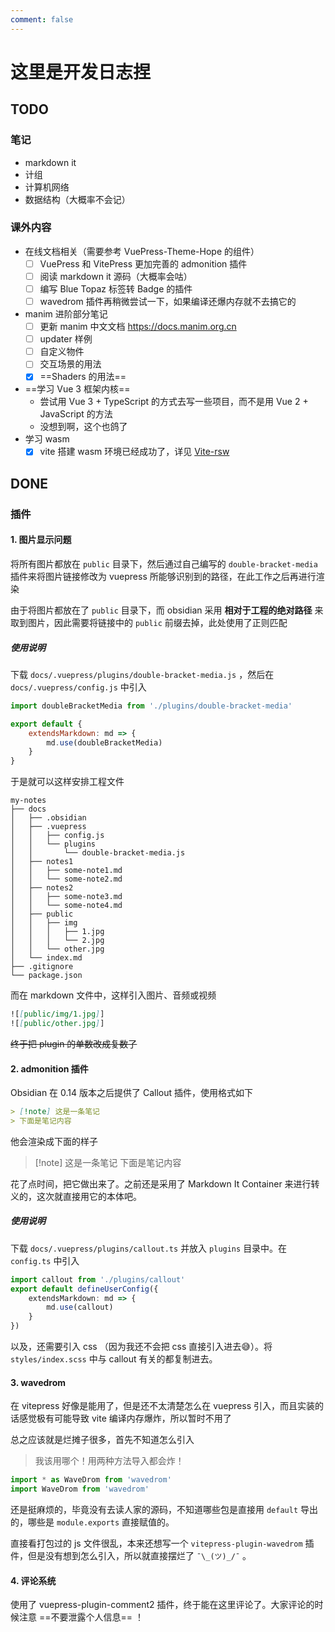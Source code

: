 ```yaml
---
comment: false
---
```


# 这里是开发日志捏

## TODO

### 笔记

- markdown it
- 计组
- 计算机网络
- 数据结构（大概率不会记）

### 课外内容

- 在线文档相关（需要参考 VuePress-Theme-Hope 的组件）
	- [ ] VuePress 和 VitePress 更加完善的 admonition 插件
	- [ ] 阅读 markdown it 源码（大概率会咕）
	- [ ] 编写 Blue Topaz 标签转 Badge 的插件
	- [ ] wavedrom 插件再稍微尝试一下，如果编译还爆内存就不去搞它的
- manim 进阶部分笔记
    - [ ] 更新 manim 中文文档 <https://docs.manim.org.cn>
	- [ ] updater 样例
	- [ ] 自定义物件
	- [ ] 交互场景的用法
	- [x] ==Shaders 的用法==
- ==学习 Vue 3 框架内核==
    - 尝试用 Vue 3 + TypeScript 的方式去写一些项目，而不是用 Vue 2 + JavaScript 的方法
	- 没想到啊，这个也鸽了
- 学习 wasm
	- [x] vite 搭建 wasm 环境已经成功了，详见 [Vite-rsw](https://widcardw.github.io/article/notes/vite-rsw.html)

## DONE

### 插件

#### 1. 图片显示问题

将所有图片都放在 `public` 目录下，然后通过自己编写的 `double-bracket-media` 插件来将图片链接修改为 vuepress 所能够识别到的路径，在此工作之后再进行渲染

由于将图片都放在了 `public` 目录下，而 obsidian 采用 **相对于工程的绝对路径** 来取到图片，因此需要将链接中的 `public` 前缀去掉，此处使用了正则匹配

##### 使用说明

下载 `docs/.vuepress/plugins/double-bracket-media.js` ，然后在 `docs/.vuepress/config.js` 中引入

```js
import doubleBracketMedia from './plugins/double-bracket-media'

export default {
	extendsMarkdown: md => {
		md.use(doubleBracketMedia)
	}
}
```

于是就可以这样安排工程文件

```text
my-notes
├── docs
│   ├── .obsidian
│   ├── .vuepress
│   │   ├── config.js
│   │   └── plugins
│   │       └── double-bracket-media.js
│   ├── notes1
│   │   ├── some-note1.md
│   │   └── some-note2.md
│   ├── notes2
│   │   ├── some-note3.md
│   │   └── some-note4.md
│   ├── public
│   │   ├── img
│   │   │   ├── 1.jpg
│   │   │   └── 2.jpg
│   │   └── other.jpg
│   └── index.md
├── .gitignore
└── package.json
```

而在 markdown 文件中，这样引入图片、音频或视频

```md
![[public/img/1.jpg]]
![[public/other.jpg]]
```

~~终于把 plugin 的单数改成复数了~~

#### 2. admonition 插件

Obsidian 在 0.14 版本之后提供了 Callout 插件，使用格式如下

```md
> [!note] 这是一条笔记
> 下面是笔记内容
```

他会渲染成下面的样子

> [!note] 这是一条笔记
> 下面是笔记内容

花了点时间，把它做出来了。之前还是采用了 Markdown It Container 来进行转义的，这次就直接用它的本体吧。

##### 使用说明

下载 `docs/.vuepress/plugins/callout.ts` 并放入 `plugins` 目录中。在 `config.ts` 中引入

```ts
import callout from './plugins/callout'
export default defineUserConfig({
	extendsMarkdown: md => {
		md.use(callout)
	}
})
```

以及，还需要引入 css （因为我还不会把 css 直接引入进去😅）。将 `styles/index.scss` 中与 callout 有关的都复制进去。

#### 3. wavedrom

在 vitepress 好像是能用了，但是还不太清楚怎么在 vuepress 引入，而且实装的话感觉极有可能导致 vite 编译内存爆炸，所以暂时不用了

总之应该就是烂摊子很多，首先不知道怎么引入

> 我该用哪个！用两种方法导入都会炸！

```ts
import * as WaveDrom from 'wavedrom'
import WaveDrom from 'wavedrom'
```

还是挺麻烦的，毕竟没有去读人家的源码，不知道哪些包是直接用 `default` 导出的，哪些是 `module.exports` 直接赋值的。

直接看打包过的 js 文件很乱，本来还想写一个 `vitepress-plugin-wavedrom` 插件，但是没有想到怎么引入，所以就直接摆烂了 `¯\_(ツ)_/¯` 。

#### 4. 评论系统

使用了 vuepress-plugin-comment2 插件，终于能在这里评论了。大家评论的时候注意 ==不要泄露个人信息== ！
